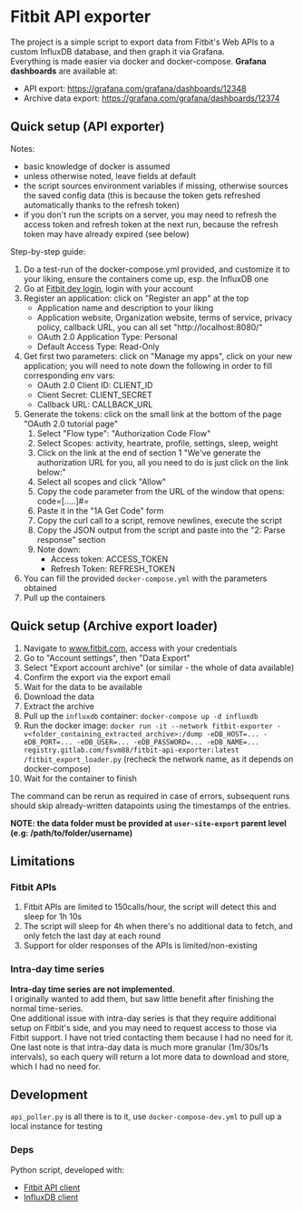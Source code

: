 
# Fitbit API exporter

The project is a simple script to export data from Fitbit's Web APIs to a custom InfluxDB database, and then graph it via Grafana.  
Everything is made easier via docker and docker-compose.
**Grafana dashboards** are available at:
- API export: https://grafana.com/grafana/dashboards/12348
- Archive data export: https://grafana.com/grafana/dashboards/12374

## Quick setup (API exporter)
Notes:
- basic knowledge of docker is assumed
- unless otherwise noted, leave fields at default
- the script sources environment variables if missing, otherwise sources the saved config data (this is because the token gets refreshed automatically thanks to the refresh token)
- if you don't run the scripts on a server, you may need to refresh the access token and refresh token at the next run, because the refresh token may have already expired (see below)

Step-by-step guide:
1. Do a test-run of the docker-compose.yml provided, and customize it to your liking, ensure the containers come up, esp. the InfluxDB one
1. Go at [Fitbit dev login](https://dev.fitbit.com/login), login with your account
1. Register an application: click on "Register an app" at the top
    - Application name and description to your liking
    - Application website, Organization website, terms of service, privacy policy, callback URL, you can all set "http://localhost:8080/"
    - OAuth 2.0 Application Type: Personal
    - Default Access Type: Read-Only
1. Get first two parameters: click on "Manage my apps", click on your new application; you will need to note down the following in order to fill corresponding env vars:
    - OAuth 2.0 Client ID: CLIENT_ID
    - Client Secret: CLIENT_SECRET
    - Callback URL: CALLBACK_URL
1. Generate the tokens: click on the small link at the bottom of the page "OAuth 2.0 tutorial page"
    1. Select "Flow type": "Authorization Code Flow"
    1. Select Scopes: activity, heartrate, profile, settings, sleep, weight
    1. Click on the link at the end of section 1 "We've generate the authorization URL for you, all you need to do is just click on the link below:"
    1. Select all scopes and click "Allow"
    1. Copy the code parameter from the URL of the window that opens: code=[.....]#_=_
    1. Paste it in the "1A Get Code" form
    1. Copy the curl call to a script, remove newlines, execute the script
    1. Copy the JSON output from the script and paste into the "2: Parse response" section
    1. Note down:
        - Access token: ACCESS_TOKEN
        - Refresh Token: REFRESH_TOKEN
1. You can fill the provided `docker-compose.yml` with the parameters obtained
1. Pull up the containers

## Quick setup (Archive export loader)
1. Navigate to www.fitbit.com, access with your credentials
1. Go to "Account settings", then "Data Export"
1. Select "Export account archive" (or similar - the whole of data available)
1. Confirm the export via the export email
1. Wait for the data to be available
1. Download the data
1. Extract the archive
1. Pull up the `influxdb` container: `docker-compose up -d influxdb`
1. Run the docker image: `docker run -it --network fitbit-exporter -v<folder_containing_extracted_archive>:/dump -eDB_HOST=... -eDB_PORT=... -eDB_USER=... -eDB_PASSWORD=... -eDB_NAME=... registry.gitlab.com/fsvm88/fitbit-api-exporter:latest /fitbit_export_loader.py` (recheck the network name, as it depends on docker-compose)
1. Wait for the container to finish

The command can be rerun as required in case of errors, subsequent runs should skip already-written datapoints using the timestamps of the entries.

**NOTE: the data folder must be provided at `user-site-export` parent level (e.g: /path/to/folder/username)**

## Limitations

### Fitbit APIs
1. Fitbit APIs are limited to 150calls/hour, the script will detect this and sleep for 1h 10s
1. The script will sleep for 4h when there's no additional data to fetch, and only fetch the last day at each round
1. Support for older responses of the APIs is limited/non-existing

### Intra-day time series
**Intra-day time series are not implemented**.  
I originally wanted to add them, but saw little benefit after finishing the normal time-series.  
One additional issue with intra-day series is that they require additional setup on Fitbit's side, and you may need to request access to those via Fitbit support. I have not tried contacting them because I had no need for it.  
One last note is that intra-day data is much more granular (1m/30s/1s intervals), so each query will return a lot more data to download and store, which I had no need for.

## Development
`api_poller.py` is all there is to it, use `docker-compose-dev.yml` to pull up a local instance for testing

### Deps
Python script, developed with:
- [Fitbit API client](https://github.com/orcasgit/python-fitbit.git)
- [InfluxDB client](https://github.com/influxdata/influxdb-python.git)

